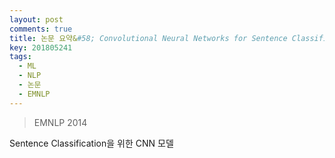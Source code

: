 ```yaml
---
layout: post
comments: true
title: 논문 요약&#58; Convolutional Neural Networks for Sentence Classification
key: 201805241
tags:
  - ML
  - NLP
  - 논문
  - EMNLP
---
```


> EMNLP 2014

Sentence Classification을 위한 CNN 모델

<!--more-->